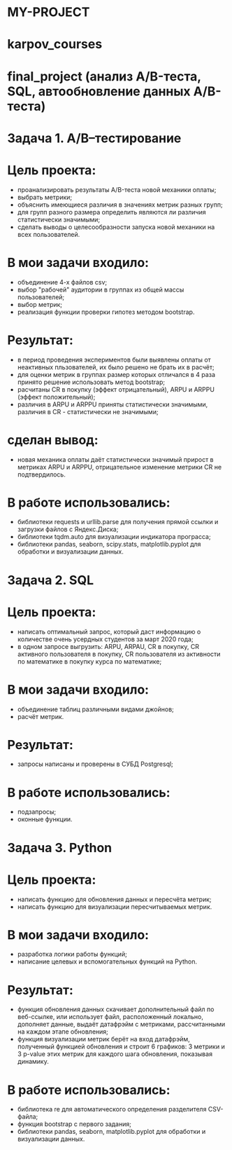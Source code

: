 # MY-PROJECT
          
#           karpov_courses
          
          
# final_project (анализ A/B-теста, SQL, автообновление данных A/B-теста)

# Задача 1. A/B–тестирование

# Цель проекта:
* проанализировать результаты A/B-теста новой механики оплаты;
* выбрать метрики;
* объяснить имеющиеся различия в значениях метрик разных групп;
* для групп разного размера определить являются ли различия статистически значимыми;
* сделать выводы о целесообразности запуска новой механики на всех пользователей.

# В мои задачи входило:
* объединение 4-х файлов csv;
* выбор "рабочей" аудитории в группах из общей массы пользователей;
* выбор метрик;
* реализация функции проверки гипотез методом bootstrap.

# Результат:
* в период проведения экспериментов были выявлены оплаты от неактивных пльзователей, их было решено не брать их в расчёт;
* для оценки метрик в группах размер которых отличался в 4 раза принято решение использовать метод bootstrap;
* расчитаны CR в покупку (эффект отрицательный), ARPU и ARPPU (эффект положительный);
* различия в ARPU и ARPPU приняты статистически значимыми, различия в CR - статистически не значимыми;

# сделан вывод:
* новая механика оплаты даёт статистически значимый прирост в метриках ARPU и ARPPU, отрицательное изменение метрики CR не подтвердилось.

# В работе использовались:
* библиотеки requests и urllib.parse для получения прямой ссылки и загрузки файлов с Яндекс.Диска;
* библиотеки tqdm.auto для визуализации индикатора програсса;
* библиотеки pandas, seaborn, scipy.stats, matplotlib.pyplot для обработки и визуализации данных.

# Задача 2. SQL

# Цель проекта:
* написать оптимальный запрос, который даст информацию о количестве очень усердных студентов за март 2020 года;
* в одном запросе выгрузить: ARPU, ARPAU, CR в покупку, СR активного пользователя в покупку, CR пользователя из активности по математике в  покупку курса по математике;

# В мои задачи входило:
* объединение таблиц различными видами джойнов;
* расчёт метрик.

# Результат:
* запросы написаны и проверены в СУБД Postgresql;
# В работе использовались:
* подзапросы;
* оконные функции.

# Задача 3. Python

# Цель проекта:
* написать функцию для обновления данных и пересчёта метрик;
* написать функцию для визуализации пересчитываемых метрик.
# В мои задачи входило:
* разработка логики работы функций;
* написание целевых и вспомогательных функций на Python.
# Результат:
* функция обновления данных скачивает дополнительный файл по веб-ссылке, или использует файл, расположенный локально, дополняет данные, выдаёт датафрэйм с метриками, рассчитанными на каждом этапе обновления;
* функция визуализации метрик берёт на вход датафрэйм, полученный функцией обновления и строит 6 графиков: 3 метрики и 3 p-value этих метрик для каждого шага обновления, показывая динамику.

# В работе использовались:
* библиотека re для автоматического определения разделителя CSV-файла;
* функция bootstrap с первого задания;
* библиотеки pandas, seaborn, matplotlib.pyplot для обработки и визуализации данных.











